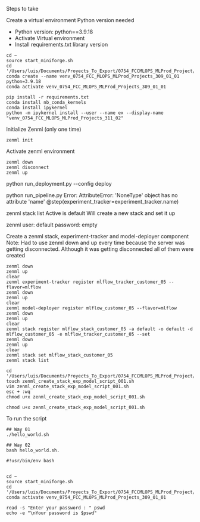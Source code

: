 Steps to take

Create a virtual environment Python version needed
- Python version: python==3.9.18
- Activate Virtual environment
- Install requirements.txt library version

```shell
cd ~
source start_miniforge.sh
cd '/Users/luis/Documents/Proyects_To_Export/0754_FCCMLOPS_MLProd_Project/venv_0754_FCC_MLOPS_MLProd_Projects_309_01_01/'
conda create --name venv_0754_FCC_MLOPS_MLProd_Projects_309_01_01 python=3.9.18
conda activate venv_0754_FCC_MLOPS_MLProd_Projects_309_01_01

pip install -r requirements.txt
conda install nb_conda_kernels
conda install ipykernel
python -m ipykernel install --user --name ex --display-name "venv_0754_FCC_MLOPS_MLProd_Projects_311_02"
```

Initialize Zenml (only one time)

```shell
zenml init
```

Activate zenml environment

```shell
zenml down
zenml disconnect
zenml up
```

python run_deployment.py --config deploy

python run_pipeline.py
Error:
AttributeError: 'NoneType' object has no attribute 'name'
 @step(experiment_tracker=experiment_tracker.name)  

zenml stack list
Active is default
Will create a new stack and set it up


zenml user: default
password: empty



Create a zenml stack, experiment-tracker and model-deployer component
Note: Had to use zenml down and up every time because the server was getting disconnected.
Although it was getting disconnected all of them were created
```shell
zenml down
zenml up
clear
zenml experiment-tracker register mlflow_tracker_customer_05 --flavor=mlflow
zenml down
zenml up
clear
zenml model-deployer register mlflow_customer_05 --flavor=mlflow
zenml down
zenml up
clear
zenml stack register mlflow_stack_customer_05 -a default -o default -d mlflow_customer_05 -e mlflow_tracker_customer_05 --set
zenml down
zenml up
clear
zenml stack set mlflow_stack_customer_05
zenml stack list
```

```shell
cd '/Users/luis/Documents/Proyects_To_Export/0754_FCCMLOPS_MLProd_Project/venv_0754_FCC_MLOPS_MLProd_Projects_309_01_01/Extras/Scripts/'
touch zenml_create_stack_exp_model_script_001.sh
vim zenml_create_stack_exp_model_script_001.sh
esc + :wq
chmod u+x zenml_create_stack_exp_model_script_001.sh
```


```shell
chmod u+x zenml_create_stack_exp_model_script_001.sh
```

To run the script
```shell
## Way 01
./hello_world.sh

## Way 02
bash hello_world.sh.
```



```shell
#!usr/bin/env bash


cd ~
source start_miniforge.sh
cd '/Users/luis/Documents/Proyects_To_Export/0754_FCCMLOPS_MLProd_Project/venv_0754_FCC_MLOPS_MLProd_Projects_309_01_01'
conda activate venv_0754_FCC_MLOPS_MLProd_Projects_309_01_01

read -s "Enter your password : " pswd
echo -e "\nYour password is $pswd"

```

